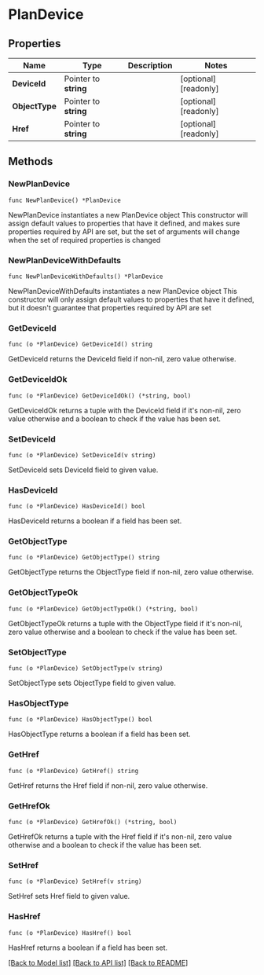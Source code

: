 # PlanDevice

## Properties

Name | Type | Description | Notes
------------ | ------------- | ------------- | -------------
**DeviceId** | Pointer to **string** |  | [optional] [readonly] 
**ObjectType** | Pointer to **string** |  | [optional] [readonly] 
**Href** | Pointer to **string** |  | [optional] [readonly] 

## Methods

### NewPlanDevice

`func NewPlanDevice() *PlanDevice`

NewPlanDevice instantiates a new PlanDevice object
This constructor will assign default values to properties that have it defined,
and makes sure properties required by API are set, but the set of arguments
will change when the set of required properties is changed

### NewPlanDeviceWithDefaults

`func NewPlanDeviceWithDefaults() *PlanDevice`

NewPlanDeviceWithDefaults instantiates a new PlanDevice object
This constructor will only assign default values to properties that have it defined,
but it doesn't guarantee that properties required by API are set

### GetDeviceId

`func (o *PlanDevice) GetDeviceId() string`

GetDeviceId returns the DeviceId field if non-nil, zero value otherwise.

### GetDeviceIdOk

`func (o *PlanDevice) GetDeviceIdOk() (*string, bool)`

GetDeviceIdOk returns a tuple with the DeviceId field if it's non-nil, zero value otherwise
and a boolean to check if the value has been set.

### SetDeviceId

`func (o *PlanDevice) SetDeviceId(v string)`

SetDeviceId sets DeviceId field to given value.

### HasDeviceId

`func (o *PlanDevice) HasDeviceId() bool`

HasDeviceId returns a boolean if a field has been set.

### GetObjectType

`func (o *PlanDevice) GetObjectType() string`

GetObjectType returns the ObjectType field if non-nil, zero value otherwise.

### GetObjectTypeOk

`func (o *PlanDevice) GetObjectTypeOk() (*string, bool)`

GetObjectTypeOk returns a tuple with the ObjectType field if it's non-nil, zero value otherwise
and a boolean to check if the value has been set.

### SetObjectType

`func (o *PlanDevice) SetObjectType(v string)`

SetObjectType sets ObjectType field to given value.

### HasObjectType

`func (o *PlanDevice) HasObjectType() bool`

HasObjectType returns a boolean if a field has been set.

### GetHref

`func (o *PlanDevice) GetHref() string`

GetHref returns the Href field if non-nil, zero value otherwise.

### GetHrefOk

`func (o *PlanDevice) GetHrefOk() (*string, bool)`

GetHrefOk returns a tuple with the Href field if it's non-nil, zero value otherwise
and a boolean to check if the value has been set.

### SetHref

`func (o *PlanDevice) SetHref(v string)`

SetHref sets Href field to given value.

### HasHref

`func (o *PlanDevice) HasHref() bool`

HasHref returns a boolean if a field has been set.


[[Back to Model list]](../README.md#documentation-for-models) [[Back to API list]](../README.md#documentation-for-api-endpoints) [[Back to README]](../README.md)


